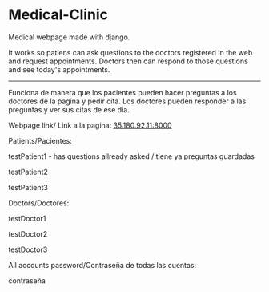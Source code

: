 # Medical-Clinic
Medical webpage made with django. 

It works so patiens can ask questions to the doctors registered in the web and request appointments. Doctors then can respond to those questions and see today's appointments.

---------------------------------------------------------------------------------------------------------------------------------------------------------------

Funciona de manera que los pacientes pueden hacer preguntas a los doctores de la pagina y pedir cita. Los doctores pueden responder a las preguntas y ver sus citas de ese dia.



Webpage link/ Link a la pagina:
<a href="35.180.92.11:8000">35.180.92.11:8000</a>


Patients/Pacientes:

testPatient1 - has questions allready asked / tiene ya preguntas guardadas 

testPatient2

testPatient3


Doctors/Doctores:

testDoctor1

testDoctor2

testDoctor3


All accounts password/Contraseña de todas las cuentas:

contraseña

 



